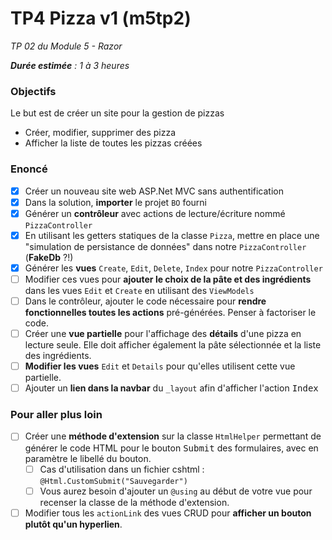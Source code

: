 # TP4 Pizza v1 (m5tp2)
*TP 02 du Module 5 - Razor*

_**Durée estimée** : 1 à 3 heures_

### Objectifs
Le but est de créer un site pour la gestion de pizzas

- Créer, modifier, supprimer des pizza
- Afficher la liste de toutes les pizzas créées

### Enoncé
- [x] Créer un nouveau site web ASP.Net MVC sans authentification
- [x] Dans la solution, **importer** le projet `BO` fourni
- [x] Générer un **contrôleur** avec actions de lecture/écriture nommé `PizzaController`
- [x] En utilisant les getters statiques de la classe `Pizza`, mettre en place une "simulation de persistance de données" dans notre `PizzaController` (**FakeDb** ?!)
- [x] Générer les **vues** `Create`, `Edit`, `Delete`, `Index` pour notre `PizzaController`
- [ ] Modifier ces vues pour **ajouter le choix de la pâte et des ingrédients** dans les vues `Edit` et `Create` en utilisant des `ViewModels`
- [ ] Dans le contrôleur, ajouter le code nécessaire pour **rendre fonctionnelles toutes les actions** pré-générées. Penser à factoriser le code.
- [ ] Créer une **vue partielle** pour l'affichage des **détails** d'une pizza en lecture seule. Elle doit afficher également la pâte sélectionnée et la liste des ingrédients.
- [ ] **Modifier les vues** `Edit` et `Details` pour qu'elles utilisent cette vue partielle.
- [ ] Ajouter un **lien dans la navbar** du `_layout` afin d'afficher l'action <kbd>Index</kbd>

### Pour aller plus loin
- [ ] Créer une **méthode d'extension** sur la classe `HtmlHelper` permettant de générer le code HTML pour le bouton <kbd>Submit</kbd> des formulaires, avec en paramètre le libellé du bouton.
    + [ ] Cas d'utilisation dans un fichier cshtml : `@Html.CustomSubmit("Sauvegarder")`
    + [ ] Vous aurez besoin d'ajouter un `@using` au début de votre vue pour recenser la classe de la méthode d'extension.
- [ ] Modifier tous les `actionLink` des vues CRUD pour **afficher un bouton plutôt qu'un hyperlien**.